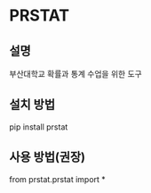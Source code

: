 # PRSTAT

## 설명

부산대학교 확률과 통계 수업을 위한 도구

## 설치 방법
pip install prstat

## 사용 방법(권장)
from prstat.prstat import *